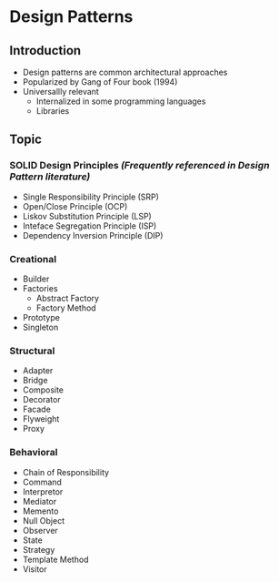 # Design Patterns

## Introduction

* Design patterns are common architectural approaches
* Popularized by Gang of Four book (1994)
* Universallly relevant
  * Internalized in some programming languages
  * Libraries

## Topic

### SOLID Design Principles _(Frequently referenced in Design Pattern literature)_

* Single Responsibility Principle (SRP)
* Open/Close Principle (OCP)
* Liskov Substitution Principle (LSP)
* Inteface Segregation Principle (ISP)
* Dependency Inversion Principle (DIP)

### Creational

* Builder
* Factories
  * Abstract Factory
  * Factory Method
* Prototype
* Singleton

### Structural

* Adapter
* Bridge
* Composite
* Decorator
* Facade
* Flyweight
* Proxy

### Behavioral

* Chain of Responsibility
* Command
* Interpretor
* Mediator
* Memento
* Null Object
* Observer
* State
* Strategy
* Template Method
* Visitor
